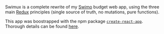 Swimux is a complete rewrite of my [Swimo](github.com/pwizla/swimo) budget web app, using the three main [Redux](http://redux.js.org/) principles (single source of truth, no mutations, pure functions).

This app was boostrapped with the npm package [`create-react-app`](https://github.com/facebookincubator/create-react-app). Thorough details can be found [here](https://github.com/pwizla/swimux/blob/master/boostrapped.md).
